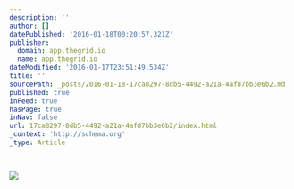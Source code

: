 ```yaml
---
description: ''
author: []
datePublished: '2016-01-18T00:20:57.321Z'
publisher:
  domain: app.thegrid.io
  name: app.thegrid.io
dateModified: '2016-01-17T23:51:49.534Z'
title: ''
sourcePath: _posts/2016-01-18-17ca8297-8db5-4492-a21a-4af87bb3e6b2.md
published: true
inFeed: true
hasPage: true
inNav: false
url: 17ca8297-8db5-4492-a21a-4af87bb3e6b2/index.html
_context: 'http://schema.org'
_type: Article

---
```

![](https://imgflo.herokuapp.com/graph/vahj1ThiexotieMo/0f3e250a1ef3ecfbe5f5a0a3fca8864b/passthrough.png?height=128&input=https%3A%2F%2Fs3-us-west-2.amazonaws.com%2Fthe-grid-img%2Fp%2F857fc20a23f7dd55ac1dddd59324af6f5016c3b6.png&width=128)